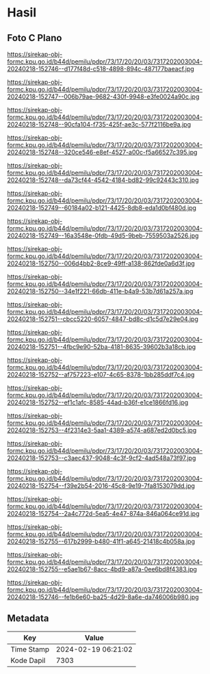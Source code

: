 # Hasil

## Foto C Plano

https://sirekap-obj-formc.kpu.go.id/b44d/pemilu/pdpr/73/17/20/20/03/7317202003004-20240218-152746--d177f48d-c518-4898-894c-487177baeacf.jpg

https://sirekap-obj-formc.kpu.go.id/b44d/pemilu/pdpr/73/17/20/20/03/7317202003004-20240218-152747--006b79ae-9682-430f-9948-e3fe0024a90c.jpg

https://sirekap-obj-formc.kpu.go.id/b44d/pemilu/pdpr/73/17/20/20/03/7317202003004-20240218-152748--90cfa104-f735-425f-ae3c-577f2116be9a.jpg

https://sirekap-obj-formc.kpu.go.id/b44d/pemilu/pdpr/73/17/20/20/03/7317202003004-20240218-152748--320ce546-e8ef-4527-a00c-f5a66527c395.jpg

https://sirekap-obj-formc.kpu.go.id/b44d/pemilu/pdpr/73/17/20/20/03/7317202003004-20240218-152748--da73cf44-4542-4184-bd82-99c92443c310.jpg

https://sirekap-obj-formc.kpu.go.id/b44d/pemilu/pdpr/73/17/20/20/03/7317202003004-20240218-152749--60184a02-b121-4425-8db8-eda1d0bf480d.jpg

https://sirekap-obj-formc.kpu.go.id/b44d/pemilu/pdpr/73/17/20/20/03/7317202003004-20240218-152749--16a3548e-0fdb-49d5-9beb-7559503a2526.jpg

https://sirekap-obj-formc.kpu.go.id/b44d/pemilu/pdpr/73/17/20/20/03/7317202003004-20240218-152750--006d4bb2-8ce9-49ff-a138-862fde0a6d3f.jpg

https://sirekap-obj-formc.kpu.go.id/b44d/pemilu/pdpr/73/17/20/20/03/7317202003004-20240218-152750--34e1f221-66db-411e-b4a9-53b7d61a257a.jpg

https://sirekap-obj-formc.kpu.go.id/b44d/pemilu/pdpr/73/17/20/20/03/7317202003004-20240218-152751--cbcc5220-6057-4847-bd8c-d1c5d7e29e04.jpg

https://sirekap-obj-formc.kpu.go.id/b44d/pemilu/pdpr/73/17/20/20/03/7317202003004-20240218-152751--4fbc9e90-52ba-4181-8635-39602b3a18cb.jpg

https://sirekap-obj-formc.kpu.go.id/b44d/pemilu/pdpr/73/17/20/20/03/7317202003004-20240218-152752--af757223-e107-4c65-8378-1bb285ddf7c4.jpg

https://sirekap-obj-formc.kpu.go.id/b44d/pemilu/pdpr/73/17/20/20/03/7317202003004-20240218-152752--ef1c1afc-8585-44ad-b36f-e1ce1866fd16.jpg

https://sirekap-obj-formc.kpu.go.id/b44d/pemilu/pdpr/73/17/20/20/03/7317202003004-20240218-152753--4f2314e3-5aa1-4389-a574-a687ed2d0bc5.jpg

https://sirekap-obj-formc.kpu.go.id/b44d/pemilu/pdpr/73/17/20/20/03/7317202003004-20240218-152753--c3aec437-9048-4c3f-9cf2-4ad548a73f97.jpg

https://sirekap-obj-formc.kpu.go.id/b44d/pemilu/pdpr/73/17/20/20/03/7317202003004-20240218-152754--f39e2b54-2016-45c8-9e19-7fa8153079dd.jpg

https://sirekap-obj-formc.kpu.go.id/b44d/pemilu/pdpr/73/17/20/20/03/7317202003004-20240218-152754--2a4c772d-5ea5-4e47-874a-846a064ce91d.jpg

https://sirekap-obj-formc.kpu.go.id/b44d/pemilu/pdpr/73/17/20/20/03/7317202003004-20240218-152755--617b2999-b480-41f1-a645-21418c4b058a.jpg

https://sirekap-obj-formc.kpu.go.id/b44d/pemilu/pdpr/73/17/20/20/03/7317202003004-20240218-152755--e5ae1b67-8acc-4bd9-a87a-0ee6bd8f4383.jpg

https://sirekap-obj-formc.kpu.go.id/b44d/pemilu/pdpr/73/17/20/20/03/7317202003004-20240218-152746--fe1b6e60-ba25-4d29-8a6e-da746006b980.jpg


## Metadata

| Key        | Value               |
| ---------- | ------------------- |
| Time Stamp | 2024-02-19 06:21:02 |
| Kode Dapil | 7303                |



